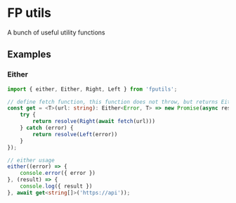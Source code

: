 # FP utils

A bunch of useful utility functions


## Examples

### Either

```typescript
import { either, Either, Right, Left } from 'fputils';

// define fetch function, this function does not throw, but returns Either data or error instead
const get = <T>(url: string): Either<Error, T> => new Promise(async resolve => {
    try {
        return resolve(Right(await fetch(url)))
    } catch (error) {
        return resolve(Left(error))
    }
});

// either usage
either((error) => {
    console.error({ error })
}, (result) => {
    console.log({ result })
}, await get<string[]>('https://api'));

```
